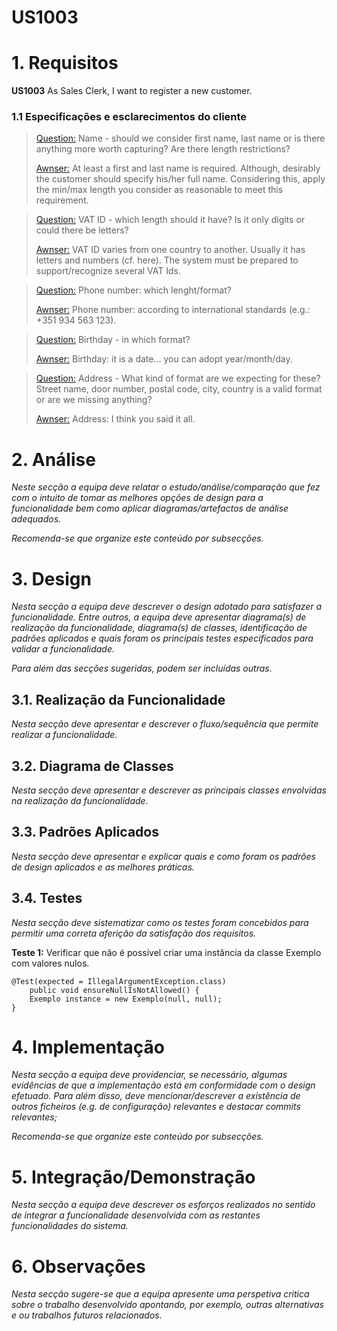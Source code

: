 # US1003

# 1. Requisitos

**US1003** As Sales Clerk, I want to register a new customer.

### 1.1 Especificações e esclarecimentos do cliente

> [Question:](https://moodle.isep.ipp.pt/mod/forum/discuss.php?d=15754#p20248)
  Name - should we consider first name, last name or is there anything more worth capturing? Are there length restrictions?
>
> [Awnser:](https://moodle.isep.ipp.pt/mod/forum/discuss.php?d=15754#p20258)
  At least a first and last name is required. Although, desirably the customer should specify his/her full name. Considering this, apply the min/max length you consider as reasonable to meet this requirement.


> [Question:](https://moodle.isep.ipp.pt/mod/forum/discuss.php?d=15754#p20248)
  VAT ID - which length should it have? Is it only digits or could there be letters?
>
> [Awnser:](https://moodle.isep.ipp.pt/mod/forum/discuss.php?d=15754#p20258)
  VAT ID varies from one country to another. Usually it has letters and numbers (cf. here). The system must be prepared to support/recognize several VAT Ids.


> [Question:](https://moodle.isep.ipp.pt/mod/forum/discuss.php?d=15754#p20248)
  Phone number: which lenght/format?
>
> [Awnser:](https://moodle.isep.ipp.pt/mod/forum/discuss.php?d=15754#p20258)
  Phone number: according to international standards (e.g.: +351 934 563 123).


> [Question:](https://moodle.isep.ipp.pt/mod/forum/discuss.php?d=15754#p20248)
  Birthday - in which format?
>
> [Awnser:](https://moodle.isep.ipp.pt/mod/forum/discuss.php?d=15754#p20258)
  Birthday: it is a date... you can adopt year/month/day.


> [Question:](https://moodle.isep.ipp.pt/mod/forum/discuss.php?d=15754#p20248)
  Address - What kind of format are we expecting for these? Street name, door number, postal code, city, country is a valid format or are we missing anything?
>
> [Awnser:](https://moodle.isep.ipp.pt/mod/forum/discuss.php?d=15754#p20258)
  Address: I think you said it all.

# 2. Análise

*Neste secção a equipa deve relatar o estudo/análise/comparação que fez com o intuito de tomar as melhores opções de design para a funcionalidade bem como aplicar diagramas/artefactos de análise adequados.*

*Recomenda-se que organize este conteúdo por subsecções.*

# 3. Design

*Nesta secção a equipa deve descrever o design adotado para satisfazer a funcionalidade. Entre outros, a equipa deve apresentar diagrama(s) de realização da funcionalidade, diagrama(s) de classes, identificação de padrões aplicados e quais foram os principais testes especificados para validar a funcionalidade.*

*Para além das secções sugeridas, podem ser incluídas outras.*

## 3.1. Realização da Funcionalidade

*Nesta secção deve apresentar e descrever o fluxo/sequência que permite realizar a funcionalidade.*

## 3.2. Diagrama de Classes

*Nesta secção deve apresentar e descrever as principais classes envolvidas na realização da funcionalidade.*

## 3.3. Padrões Aplicados

*Nesta secção deve apresentar e explicar quais e como foram os padrões de design aplicados e as melhores práticas.*

## 3.4. Testes 
*Nesta secção deve sistematizar como os testes foram concebidos para permitir uma correta aferição da satisfação dos requisitos.*

**Teste 1:** Verificar que não é possível criar uma instância da classe Exemplo com valores nulos.

	@Test(expected = IllegalArgumentException.class)
		public void ensureNullIsNotAllowed() {
		Exemplo instance = new Exemplo(null, null);
	}

# 4. Implementação

*Nesta secção a equipa deve providenciar, se necessário, algumas evidências de que a implementação está em conformidade com o design efetuado. Para além disso, deve mencionar/descrever a existência de outros ficheiros (e.g. de configuração) relevantes e destacar commits relevantes;*

*Recomenda-se que organize este conteúdo por subsecções.*

# 5. Integração/Demonstração

*Nesta secção a equipa deve descrever os esforços realizados no sentido de integrar a funcionalidade desenvolvida com as restantes funcionalidades do sistema.*

# 6. Observações

*Nesta secção sugere-se que a equipa apresente uma perspetiva critica sobre o trabalho desenvolvido apontando, por exemplo, outras alternativas e ou trabalhos futuros relacionados.*



